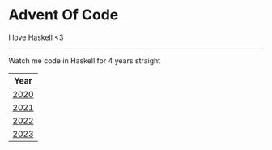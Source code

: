 # Advent Of Code
I love Haskell <3

---

Watch me code in Haskell for 4 years straight

| Year 	
|-----
|  [2020](https://github.com/Sheinxy/Advent2020)
|  [2021](https://github.com/Sheinxy/Advent2021)
|  [2022](https://github.com/Sheinxy/Advent2022)
|  [2023](./2023)
